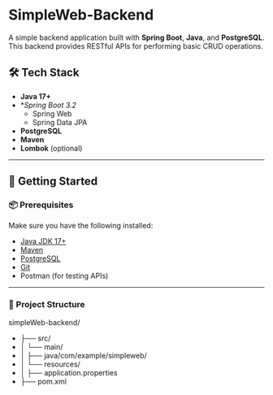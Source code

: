 # SimpleWeb-Backend

A simple backend application built with **Spring Boot**, **Java**, and **PostgreSQL**. This backend provides RESTful APIs for performing basic CRUD operations.

## 🛠️ Tech Stack

- **Java 17+**
- **Spring Boot 3.2*
  - Spring Web
  - Spring Data JPA
- **PostgreSQL**
- **Maven** 
- **Lombok** (optional)

---

## 🚀 Getting Started

### 📦 Prerequisites

Make sure you have the following installed:

- [Java JDK 17+](https://adoptopenjdk.net/)
- [Maven](https://maven.apache.org/)
- [PostgreSQL](https://www.postgresql.org/)
- [Git](https://git-scm.com/)
- Postman (for testing APIs)

---

### 📁 Project Structure


simpleWeb-backend/
- ├── src/
- │ └── main/
- │ ├── java/com/example/simpleweb/
- │ └── resources/
- │ ├── application.properties
- ├── pom.xml

